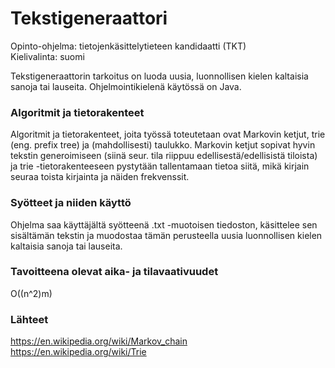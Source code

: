# Tekstigeneraattori

Opinto-ohjelma: tietojenkäsittelytieteen kandidaatti (TKT) <br>
Kielivalinta: suomi

Tekstigeneraattorin tarkoitus on luoda uusia, luonnollisen kielen kaltaisia sanoja tai lauseita. Ohjelmointikielenä käytössä on Java.

### Algoritmit ja tietorakenteet

Algoritmit ja tietorakenteet, joita työssä toteutetaan ovat Markovin ketjut, trie (eng. prefix tree) ja (mahdollisesti) taulukko. Markovin ketjut sopivat hyvin tekstin generoimiseen (siinä seur. tila riippuu edellisestä/edellisistä tiloista) ja trie -tietorakenteeseen pystytään tallentamaan tietoa siitä, mikä kirjain seuraa toista kirjainta ja näiden frekvenssit.

### Syötteet ja niiden käyttö

Ohjelma saa käyttäjältä syötteenä .txt -muotoisen tiedoston, käsittelee sen sisältämän tekstin ja muodostaa tämän perusteella uusia luonnollisen kielen kaltaisia sanoja tai lauseita.


### Tavoitteena olevat aika- ja tilavaativuudet

O((n^2)m)

### Lähteet
https://en.wikipedia.org/wiki/Markov_chain <br>
https://en.wikipedia.org/wiki/Trie
